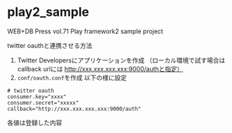 play2_sample
============

WEB+DB Press vol.71 Play framework2 sample project

twitter oauthと連携させる方法

1. Twitter Developersにアプリケーションを作成 （ローカル環境で試す場合はcallback urlには http://xxx.xxx.xxx.xxx:9000/authと指定）
2. `conf/oauth.conf`を作成
以下の様に設定

```
# twitter oauth
consumer.key="xxxx"
consumer.secret="xxxxx"
callback="http://xxx.xxx.xxx.xxx:9000/auth"
```

各値は登録した内容
